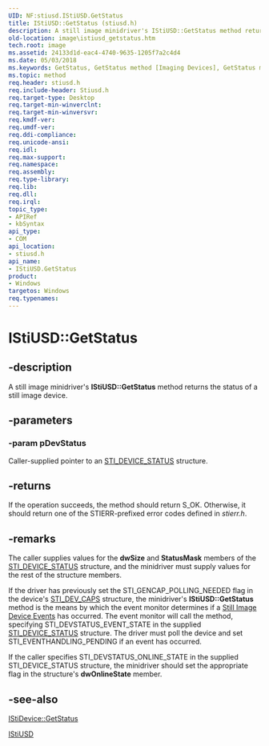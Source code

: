 ```yaml
---
UID: NF:stiusd.IStiUSD.GetStatus
title: IStiUSD::GetStatus (stiusd.h)
description: A still image minidriver's IStiUSD::GetStatus method returns the status of a still image device.
old-location: image\istiusd_getstatus.htm
tech.root: image
ms.assetid: 24133d1d-eac4-4740-9635-1205f7a2c4d4
ms.date: 05/03/2018
ms.keywords: GetStatus, GetStatus method [Imaging Devices], GetStatus method [Imaging Devices],IStiUSD interface, IStiUSD interface [Imaging Devices],GetStatus method, IStiUSD.GetStatus, IStiUSD::GetStatus, image.istiusd_getstatus, stifnc_78892dba-6e94-4455-8616-f5c3afd9256e.xml, stiusd/IStiUSD::GetStatus
ms.topic: method
req.header: stiusd.h
req.include-header: Stiusd.h
req.target-type: Desktop
req.target-min-winverclnt: 
req.target-min-winversvr: 
req.kmdf-ver: 
req.umdf-ver: 
req.ddi-compliance: 
req.unicode-ansi: 
req.idl: 
req.max-support: 
req.namespace: 
req.assembly: 
req.type-library: 
req.lib: 
req.dll: 
req.irql: 
topic_type:
- APIRef
- kbSyntax
api_type:
- COM
api_location:
- stiusd.h
api_name:
- IStiUSD.GetStatus
product:
- Windows
targetos: Windows
req.typenames: 
---
```


# IStiUSD::GetStatus


## -description


A still image minidriver's <b>IStiUSD::GetStatus</b> method returns the status of a still image device.


## -parameters




### -param pDevStatus

Caller-supplied pointer to an <a href="https://docs.microsoft.com/windows-hardware/drivers/ddi/content/sti/ns-sti-_sti_device_status">STI_DEVICE_STATUS</a> structure.


## -returns



If the operation succeeds, the method should return S_OK. Otherwise, it should return one of the STIERR-prefixed error codes defined in <i>stierr.h</i>.




## -remarks



The caller supplies values for the <b>dwSize</b> and <b>StatusMask</b> members of the <a href="https://docs.microsoft.com/windows-hardware/drivers/ddi/content/sti/ns-sti-_sti_device_status">STI_DEVICE_STATUS</a> structure, and the minidriver must supply values for the rest of the structure members.

If the driver has previously set the STI_GENCAP_POLLING_NEEDED flag in the device's <a href="https://docs.microsoft.com/windows-hardware/drivers/ddi/content/sti/ns-sti-_sti_dev_caps">STI_DEV_CAPS</a> structure, the minidriver's <b>IStiUSD::GetStatus</b> method is the means by which the event monitor determines if a <a href="https://docs.microsoft.com/windows-hardware/drivers/image/still-image-device-events">Still Image Device Events</a> has occurred. The event monitor will call the method, specifying STI_DEVSTATUS_EVENT_STATE in the supplied <a href="https://docs.microsoft.com/windows-hardware/drivers/ddi/content/sti/ns-sti-_sti_device_status">STI_DEVICE_STATUS</a> structure. The driver must poll the device and set STI_EVENTHANDLING_PENDING if an event has occurred.

If the caller specifies STI_DEVSTATUS_ONLINE_STATE in the supplied STI_DEVICE_STATUS structure, the minidriver should set the appropriate flag in the structure's <b>dwOnlineState</b> member.




## -see-also




<a href="https://docs.microsoft.com/windows-hardware/drivers/ddi/content/sti/nf-sti-istidevice-getstatus">IStiDevice::GetStatus</a>



<a href="https://docs.microsoft.com/windows-hardware/drivers/ddi/content/_image/index">IStiUSD</a>
 

 


